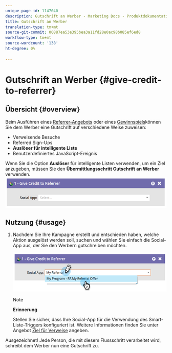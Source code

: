 ```yaml
---
unique-page-id: 1147040
description: Gutschrift an Werber - Marketing Docs - Produktdokumentation
title: Gutschrift an Werber
translation-type: tm+mt
source-git-commit: 00887ea53e395bea3a11fd28e0ac98b085ef6ed8
workflow-type: tm+mt
source-wordcount: '138'
ht-degree: 0%

---
```



# Gutschrift an Werber {#give-credit-to-referrer}

## Übersicht {#overview}

Beim Ausführen eines [Referrer-Angebots](../../../../product-docs/demand-generation/social/referral-offers/create-a-referral-offer.md) oder eines [Gewinnspiels](../../../../product-docs/demand-generation/social/sweepstakes/create-sweepstakes.md)können Sie dem Werber eine Gutschrift auf verschiedene Weise zuweisen:

* Verweisende Besuche
* Referred Sign-Ups
* **Auslöser für intelligente Liste**
* Benutzerdefiniertes JavaScript-Ereignis

Wenn Sie die Option **Auslöser** für intelligente Listen verwenden, um ein Ziel anzugeben, müssen Sie den **Übermittlungsschritt Gutschrift** **an Werber** verwenden.   ![](assets/image2014-9-22-15-3a59-3a18.png)

## Nutzung {#usage}

1. Nachdem Sie Ihre Kampagne erstellt und entschieden haben, welche Aktion ausgelöst werden soll, suchen und wählen Sie einfach die Social-App aus, der Sie den Werbern gutschreiben möchten.

   ![](assets/image2014-9-22-15-3a59-3a39.png)

   >[!NOTE]
   >
   >**Erinnerung**
   >
   >
   >Stellen Sie sicher, dass Ihre Social-App für die Verwendung des Smart-Liste-Triggers konfiguriert ist. Weitere Informationen finden Sie unter Angebot [Ziel für Verweise](../../../../product-docs/demand-generation/social/referral-offers/specify-goal-for-referral-offer.md) angeben.

Ausgezeichnet! Jede Person, die mit diesem Flussschritt verarbeitet wird, schreibt dem Werber nun eine Gutschrift zu.